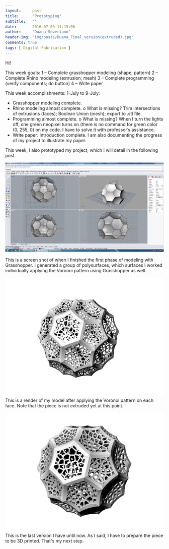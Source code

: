 ```yaml
---
layout:     post
title:      "Prototyping"
subtitle:   ""
date:       2016-07-09 11:15:00
author:     "Duana Severiano"
header-img: "img/posts/Duana_Final_version(extruded).jpg"
comments: true
tags: [ Digital Fabrication ]
---
```


Hi!

This week goals:
1 – Complete grasshopper modeling (shape; pattern)
2 – Complete Rhino modeling (extrusion; mesh)
3 – Complete programming (verify components; do button)
4 – Write paper

This week accomplishments:
1-July to 9-July:
-	Grasshopper modeling complete.
-	Rhino modeling almost complete.
  o	What is missing? Trim intersections of extrusions (faces); Boolean Union (mesh); export to .stl file. 
-	Programming almost complete.
  o	What is missing? When I turn the lights off, one green neopixel turns on (there is no command for green color (0, 255, 0) on my code. I have to solve it with professor’s assistance. 
-	Write paper: Introduction complete. I am also documenting the progress of my project to illustrate my paper.

This week, I also prototyped my project, which I will detail in the following post. 

![](/img/posts/Duana_shape_complete.jpg)

This is a screen shot of when I finished the first phase of modeling with Grasshopper. I generated a group of polysurfaces, which surfaces I worked individually applying the Voronoi pattern using Grasshopper as well.

![](/img/posts/Duana_Final_Version.jpg)
This is a render of my model after applying the Voronoi pattern on each face. Note that the piece is not extruded yet at this point.

![](/img/posts/Duana_Final_version(extruded).jpg)
This is the last version I have until now. As I said, I have to prepare the piece to be 3D printed. That's my next step.
